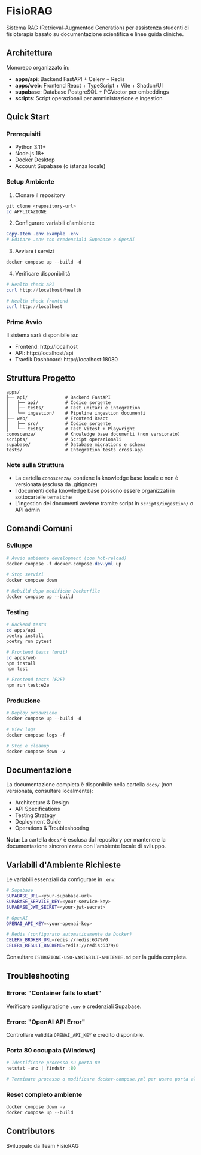 # FisioRAG

Sistema RAG (Retrieval-Augmented Generation) per assistenza studenti di fisioterapia basato su documentazione scientifica e linee guida cliniche.

## Architettura

Monorepo organizzato in:
- **apps/api**: Backend FastAPI + Celery + Redis
- **apps/web**: Frontend React + TypeScript + Vite + Shadcn/UI
- **supabase**: Database PostgreSQL + PGVector per embeddings
- **scripts**: Script operazionali per amministrazione e ingestion

## Quick Start

### Prerequisiti

- Python 3.11+
- Node.js 18+
- Docker Desktop
- Account Supabase (o istanza locale)

### Setup Ambiente

1. Clonare il repository
```powershell
git clone <repository-url>
cd APPLICAZIONE
```

2. Configurare variabili d'ambiente
```powershell
Copy-Item .env.example .env
# Editare .env con credenziali Supabase e OpenAI
```

3. Avviare i servizi
```powershell
docker compose up --build -d
```

4. Verificare disponibilità
```powershell
# Health check API
curl http://localhost/health

# Health check frontend
curl http://localhost
```

### Primo Avvio

Il sistema sarà disponibile su:
- Frontend: http://localhost
- API: http://localhost/api
- Traefik Dashboard: http://localhost:18080

## Struttura Progetto

```
apps/
├── api/              # Backend FastAPI
│   ├── api/          # Codice sorgente
│   ├── tests/        # Test unitari e integration
│   └── ingestion/    # Pipeline ingestion documenti
├── web/              # Frontend React
│   ├── src/          # Codice sorgente
│   └── tests/        # Test Vitest + Playwright
conoscenza/           # Knowledge base documenti (non versionato)
scripts/              # Script operazionali
supabase/             # Database migrations e schema
tests/                # Integration tests cross-app
```

### Note sulla Struttura
- La cartella `conoscenza/` contiene la knowledge base locale e non è versionata (esclusa da .gitignore)
- I documenti della knowledge base possono essere organizzati in sottocartelle tematiche
- L'ingestion dei documenti avviene tramite script in `scripts/ingestion/` o API admin

## Comandi Comuni

### Sviluppo

```powershell
# Avvio ambiente development (con hot-reload)
docker compose -f docker-compose.dev.yml up

# Stop servizi
docker compose down

# Rebuild dopo modifiche Dockerfile
docker compose up --build
```

### Testing

```powershell
# Backend tests
cd apps/api
poetry install
poetry run pytest

# Frontend tests (unit)
cd apps/web
npm install
npm test

# Frontend tests (E2E)
npm run test:e2e
```

### Produzione

```powershell
# Deploy produzione
docker compose up --build -d

# View logs
docker compose logs -f

# Stop e cleanup
docker compose down -v
```

## Documentazione

La documentazione completa è disponibile nella cartella `docs/` (non versionata, consultare localmente):
- Architecture & Design
- API Specifications
- Testing Strategy
- Deployment Guide
- Operations & Troubleshooting

**Nota**: La cartella `docs/` è esclusa dal repository per mantenere la documentazione sincronizzata con l'ambiente locale di sviluppo.

## Variabili d'Ambiente Richieste

Le variabili essenziali da configurare in `.env`:

```bash
# Supabase
SUPABASE_URL=<your-supabase-url>
SUPABASE_SERVICE_KEY=<your-service-key>
SUPABASE_JWT_SECRET=<your-jwt-secret>

# OpenAI
OPENAI_API_KEY=<your-openai-key>

# Redis (configurato automaticamente da Docker)
CELERY_BROKER_URL=redis://redis:6379/0
CELERY_RESULT_BACKEND=redis://redis:6379/0
```

Consultare `ISTRUZIONI-USO-VARIABILI-AMBIENTE.md` per la guida completa.

## Troubleshooting

### Errore: "Container fails to start"
Verificare configurazione `.env` e credenziali Supabase.

### Errore: "OpenAI API Error"
Controllare validità `OPENAI_API_KEY` e credito disponibile.

### Porta 80 occupata (Windows)
```powershell
# Identificare processo su porta 80
netstat -ano | findstr :80

# Terminare processo o modificare docker-compose.yml per usare porta alternativa
```

### Reset completo ambiente
```powershell
docker compose down -v
docker compose up --build
```

## Contributors

Sviluppato da Team FisioRAG

